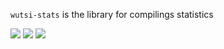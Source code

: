 `wutsi-stats` is the library for compilings statistics

![](https://github.com/wutsi/wutsi-stats/workflows/build/badge.svg)
![](https://img.shields.io/badge/jdk-1.8-brightgreen.svg)
![](https://img.shields.io/badge/language-java-blue.svg)
